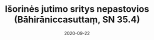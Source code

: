 ---
layout: page
title: 'Išorinės jutimo sritys nepastovios (Bāhirāniccasuttaṃ, SN 35.4)'
category: susijusios suttos
index:  
    - Nepastovumas (anicca)
sortIndex: 35004
date: 2020-09-22
tags:  
    - Nepastovumas (anicca)
suttacentral: sn35.4
---
